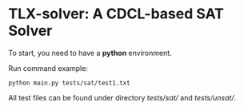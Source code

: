 # TLX-solver: A CDCL-based SAT Solver

To start, you need to have a **python** environment.

Run command example: 

    python main.py tests/sat/test1.txt

All test files can be found under directory *tests/sat/* and *tests/unsat/*.


